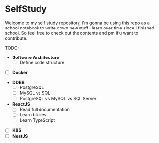 # SelfStudy
Welcome to my self study repository, i'm gonna be using this repo as a school notebook to write down new stuff i learn over time since i finished school.
So feel free to check out the contents and pm if u want to contribute.


TODO:
* **Software Architecture**
	- [ ] Define code structure
* [ ] **Docker**
* **DDBB**
	- [ ] PostgreSQL
	- [ ] MySQL vs SQL
	- [ ] PostgreSQL vs MySQL vs SQL Server
* **ReactJS**
	- [ ] Read full documentation
	- [ ] Learn bit.dev
	- [ ] Learn TypeScript
* [ ] **K8S**
* [ ] **NestJS**
